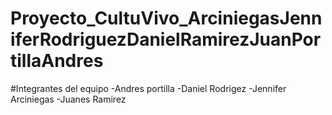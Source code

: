 # Proyecto_CultuVivo_ArciniegasJenniferRodriguezDanielRamirezJuanPortillaAndres
#Integrantes del equipo 
-Andres portilla 
-Daniel Rodrigez 
-Jennifer Arciniegas
-Juanes Ramirez
